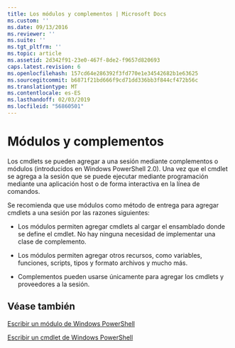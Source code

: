 ```yaml
---
title: Los módulos y complementos | Microsoft Docs
ms.custom: ''
ms.date: 09/13/2016
ms.reviewer: ''
ms.suite: ''
ms.tgt_pltfrm: ''
ms.topic: article
ms.assetid: 2d342f91-23e0-467f-8de2-f9657d820693
caps.latest.revision: 6
ms.openlocfilehash: 157cd64e286392f3fd770e1e34542682b1e63625
ms.sourcegitcommit: b6871f21bd666f9cd71dd336bb3f844cf472b56c
ms.translationtype: MT
ms.contentlocale: es-ES
ms.lasthandoff: 02/03/2019
ms.locfileid: "56860501"
---
```

# <a name="modules-and-snap-ins"></a>Módulos y complementos

Los cmdlets se pueden agregar a una sesión mediante complementos o módulos (introducidos en Windows PowerShell 2.0). Una vez que el cmdlet se agrega a la sesión que se puede ejecutar mediante programación mediante una aplicación host o de forma interactiva en la línea de comandos.

Se recomienda que use módulos como método de entrega para agregar cmdlets a una sesión por las razones siguientes:

- Los módulos permiten agregar cmdlets al cargar el ensamblado donde se define el cmdlet. No hay ninguna necesidad de implementar una clase de complemento.

- Los módulos permiten agregar otros recursos, como variables, funciones, scripts, tipos y formato archivos y mucho más.

- Complementos pueden usarse únicamente para agregar los cmdlets y proveedores a la sesión.

## <a name="see-also"></a>Véase también

[Escribir un módulo de Windows PowerShell](../module/writing-a-windows-powershell-module.md)

[Escribir un cmdlet de Windows PowerShell](./writing-a-windows-powershell-cmdlet.md)
